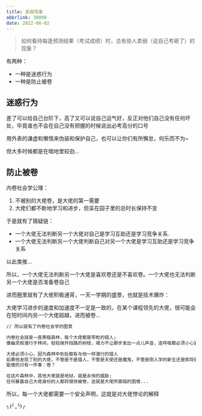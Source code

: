 ```yaml
---
title: 卖弱现象
abbrlink: 38090
date: 2022-06-02
---
```


> 如何看待每逢预测结果（考试成绩）时，总有些人卖弱（说自己考砸了）的现象？

有两种：

- 一种是迷惑行为
- 一种是防止被卷

## 迷惑行为

差了可以给自己台阶下，高了又可以说自己运气好，反正对他们自己没有任何坏处，毕竟谁也不会在自己没有把握的时候说出必考高分的口号

用外表的谦虚和懒惰来伪装和保护自己，也可以让你们有所懈怠，何乐而不为~

但大多时候都是在暗地里较劲...

## 防止被卷

内卷社会学公理：

1. 不被别的大佬卷，是大佬的第一需要
2. 大佬们都不断地学习和进步，但呆在园子里的总时长保持不变

于是就有了猜疑链：

- 一个大佬无法判断另一个大佬对自己是学习互助还是学习竞争关系.
- 一个大佬无法判断另一个大佬判断自己对另一个大佬是学习互助还是学习竞争关系

以此类推...

所以，一个大佬无法判断另一个大佬是喜欢卷还是不喜欢卷。一个大佬也无法判断另一个大佬是否准备卷自己

进而圈里就有了大佬积极通宵，一天一学期的盛景，也就是技术爆炸：

大佬学习进步的速度和加速度不一定是一致的，在某个课程领先的大佬，很可能会在短时间内另一个大佬超越，进而被卷...

```txt
// 所以就有了内卷社会学的图景

内卷社会就是一座黑暗森林，每个大佬都是带枪的猎人;
像幽灵般潜行于林间，轻轻拨开挡路的树枝，竭力不让脚步发出一点儿声音，连呼吸都必须小心翼翼......

大佬必须小心，因为森林中到处都有与他一样潜行的猎人
如果他发现了别的大佬，不管是不是猎人，不管是天使还是魔鬼，不管是刚入学的新生还是即将要毕业的学长，
能做的只有一件事：卷？

在这片森林中，其他大佬就是地狱，就是永恒的威胁;
任何暴露自己大佬身份的人都将很快被卷，这就是大佬所面临的困境...
```

所以，每一个大佬都需要一个安全声明，这就是对大佬悖论的解释

╮(╯_╰)╭
